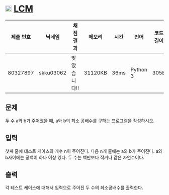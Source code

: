 # <img width="20px"  src="https://d2gd6pc034wcta.cloudfront.net/tier/6.svg" class="solvedac-tier"> [LCM](https://www.acmicpc.net/problem/5347) 

| 제출 번호 | 닉네임 | 채점 결과 | 메모리 | 시간 | 언어 | 코드 길이 |
|---|---|---|---|---|---|---|
|80327897|skku03062|맞았습니다!! |31120KB|36ms|Python 3|305B|

## 문제
<p>두 수 a와 b가 주어졌을 때, a와 b의 최소 공배수를 구하는 프로그램을 작성하시오.</p>

## 입력
<p>첫째 줄에 테스트 케이스의 개수 n이 주어진다. 다음 n개 줄에는 a와 b가 주어진다. a와 b사이에는 공백이 하나 이상 있다. 두 수는 백만보다 작거나 같은 자연수이다.</p>

## 출력
<p>각 테스트 케이스에 대해서 입력으로 주어진 두 수의 최소공배수를 출력한다.</p>

